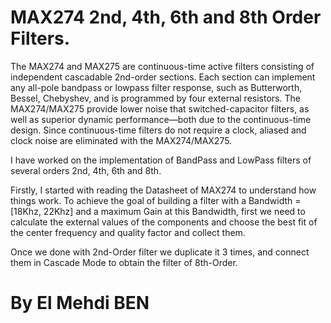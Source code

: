 # MAX274 2nd, 4th, 6th and 8th Order Filters.

The MAX274 and MAX275 are continuous-time active filters consisting of independent cascadable 2nd-order sections. Each section can implement any all-pole bandpass or lowpass filter response, such as Butterworth, Bessel, Chebyshev, and is programmed by four external resistors. The MAX274/MAX275 provide lower noise that switched-capacitor filters, as well as superior dynamic performance—both due to the continuous-time design. Since continuous-time filters do not require a clock, aliased and clock noise are eliminated with the MAX274/MAX275.

I have worked on the implementation of BandPass and LowPass filters of several orders 2nd, 4th, 6th and 8th.

Firstly, I started with reading the Datasheet of MAX274 to understand how things work. To achieve the goal of building a filter with a Bandwidth = [18Khz, 22Khz] and a maximum Gain at this Bandwidth, first we need to calculate the external values of the components and choose the best fit of the center frequency and quality factor and collect them.

Once we done with 2nd-Order filter we duplicate it 3 times, and connect them in Cascade Mode to obtain the filter of 8th-Order.

# By El Mehdi BEN
